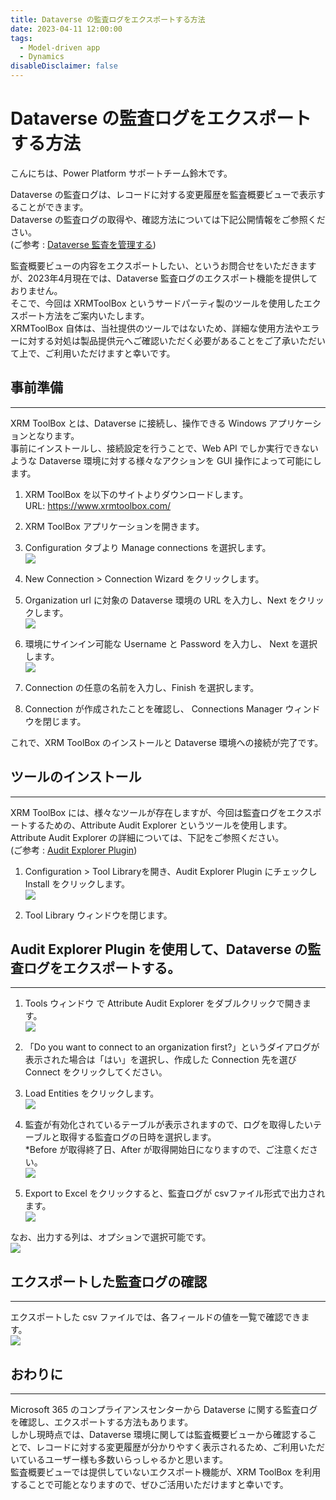```yaml
---
title: Dataverse の監査ログをエクスポートする方法
date: 2023-04-11 12:00:00
tags:
  - Model-driven app
  - Dynamics
disableDisclaimer: false
---
```

#  Dataverse の監査ログをエクスポートする方法

こんにちは、Power Platform サポートチーム鈴木です。

Dataverse の監査ログは、レコードに対する変更履歴を監査概要ビューで表示することができます。  
Dataverse の監査ログの取得や、確認方法については下記公開情報をご参照ください。  
(ご参考 : [Dataverse 監査を管理する](https://learn.microsoft.com/ja-jp/power-platform/admin/manage-dataverse-auditing))  
  
監査概要ビューの内容をエクスポートしたい、というお問合せをいただきますが、2023年4月現在では、Dataverse 監査ログのエクスポート機能を提供しておりません。  
そこで、今回は XRMToolBox というサードパーティ製のツールを使用したエクスポート方法をご案内いたします。  
XRMToolBox 自体は、当社提供のツールではないため、詳細な使用方法やエラーに対する対処は製品提供元へご確認いただく必要があることをご了承いただいて上で、ご利用いただけますと幸いです。  

## 事前準備  
---
XRM ToolBox とは、Dataverse に接続し、操作できる Windows アプリケーションとなります。  
事前にインストールし、接続設定を行うことで、Web API でしか実行できないような Dataverse 環境に対する様々なアクションを GUI 操作によって可能にします。  

1. XRM ToolBox を以下のサイトよりダウンロードします。  
    URL: https://www.xrmtoolbox.com/  

2. XRM ToolBox アプリケーションを開きます。  

3. Configuration タブより Manage connections を選択します。  
    ![](./export-audit-log/image01.png)  

4. New Connection > Connection Wizard をクリックします。  

5. Organization url に対象の Dataverse 環境の URL を入力し、Next をクリックします。  
    ![](./export-audit-log/image02.png)  

6. 環境にサインイン可能な Username と Password を入力し、 Next を選択します。  
    ![](./export-audit-log/image03.png)  

7. Connection の任意の名前を入力し、Finish を選択します。  

8. Connection が作成されたことを確認し、 Connections Manager ウィンドウを閉じます。  

これで、XRM ToolBox のインストールと Dataverse 環境への接続が完了です。  


## ツールのインストール  
---
XRM ToolBox には、様々なツールが存在しますが、今回は監査ログをエクスポートするための、Attribute Audit Explorer というツールを使用します。  
Attribute Audit Explorer の詳細については、下記をご参照ください。  
(ご参考 : [Audit Explorer Plugin](hhttps://www.xrmtoolbox.com/plugins/MESquare.XrmToolBox.AuditExplorer/))  


1. Configuration > Tool Libraryを開き、Audit Explorer Plugin にチェックし Install をクリックします。  
    ![](./export-audit-log/image04.png)

2. Tool Library ウィンドウを閉じます。  


## Audit Explorer Plugin を使用して、Dataverse の監査ログをエクスポートする。  
---
1. Tools ウィンドウ で Attribute Audit Explorer をダブルクリックで開きます。  
    ![](./export-audit-log/image05.png)

2. 「Do you want to connect to an organization first?」というダイアログが表示された場合は「はい」を選択し、作成した Connection 先を選び Connect をクリックしてください。  

3.  Load Entities をクリックします。  
   ![](./export-audit-log/image06.png)

4. 監査が有効化されているテーブルが表示されますので、ログを取得したいテーブルと取得する監査ログの日時を選択します。  
    *Before が取得終了日、After が取得開始日になりますので、ご注意ください。  
   ![](./export-audit-log/image07.png)

5.  Export to Excel をクリックすると、監査ログが csvファイル形式で出力されます。  
   ![](./export-audit-log/image08.png)


なお、出力する列は、オプションで選択可能です。  
   ![](./export-audit-log/image09.png)


## エクスポートした監査ログの確認  
---
エクスポートした csv ファイルでは、各フィールドの値を一覧で確認できます。  
   ![](./export-audit-log/image10.png)


## おわりに  
---
Microsoft 365 のコンプライアンスセンターから Dataverse に関する監査ログを確認し、エクスポートする方法もあります。  
しかし現時点では、Dataverse 環境に関しては監査概要ビューから確認することで、レコードに対する変更履歴が分かりやすく表示されるため、ご利用いただいているユーザー様も多数いらっしゃるかと思います。  
監査概要ビューでは提供していないエクスポート機能が、XRM ToolBox を利用することで可能となりますので、ぜひご活用いただけますと幸いです。  
